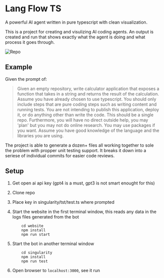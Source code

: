 # Lang Flow TS

A powerful AI agent written in pure typescript with clean visualization.

This is a project for creating and visulizing AI coding agents. An output is created and run that shows exactly what the agent is doing and what process it goes through.

![Repo](./imgs/run.png)

## Example

Given the prompt of:

> Given an empty repository, write calculator application that exposes a function that takes in a string and returns the result of the calculation. Assume you have already chosen to use typescript. You should only include steps that are pure coding steps such as writing content and running tests. You are not intending to publish this application, deploy it, or do anything other than write the code. This should be a single repo. Furthermore, you will have no direct outside help, you may 'plan' but you may not do online research. You may use packages if you want. Assume you have good knowledge of the language and the libraries you are using.

The project is able to generate a dozen+ files all working together to sole the problem with propper unit testing support. It breaks it down into a seriese of individual commits for easier code reviews.

## Setup

1. Get open ai api key (gpt4 is a must, gpt3 is not smart enought for this)
2. Clone repo
3. Place key in singularity/tst/test.ts where prompted
4. Start the website in the first terminal window, this reads any data in the logs files generated from the bot

    ```
        cd website
        npm install
        npm run start
    ```

5. Start the bot in another terminal window

    ```
        cd singularity
        npm install
        npm run test 
    ```

6. Open browser to `localhost:3000`, see it run


